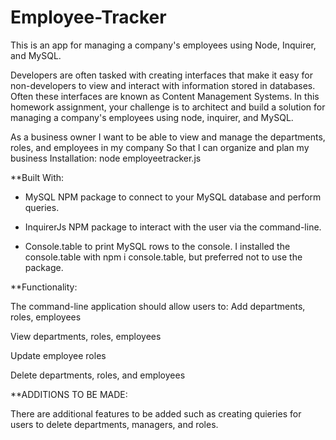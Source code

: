 # Employee-Tracker

This is an app for managing a company's employees using Node, Inquirer, and MySQL.

Developers are often tasked with creating interfaces that make it easy for non-developers to view and interact with information stored in databases. Often these interfaces are known as Content Management Systems. In this homework assignment, your challenge is to architect and build a solution for managing a company's employees using node, inquirer, and MySQL.


As a business owner
I want to be able to view and manage the departments, roles, and employees in my company
So that I can organize and plan my business
Installation:
node employeetracker.js

**Built With:

- MySQL NPM package to connect to your MySQL database and perform queries.

- InquirerJs NPM package to interact with the user via the command-line.

- Console.table to print MySQL rows to the console. I installed the console.table with npm i console.table, but preferred not to use the package.

**Functionality:

The command-line application should allow users to:
Add departments, roles, employees

View departments, roles, employees

Update employee roles

Delete departments, roles, and employees

**ADDITIONS TO BE MADE: 

There are additional features to be added such as creating quieries for users to delete departments, managers, and roles.
